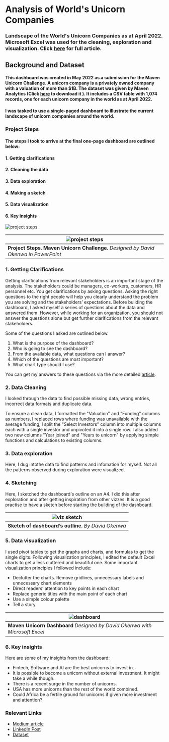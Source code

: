 # **Analysis of World's Unicorn Companies**

### Landscape of the World's Unicorn Companies as at April 2022. Microsoft Excel was used for the cleaning, exploration and visualization. Click [here](https://davidokenwa.medium.com/thoughts-behind-beautiful-dashboards-9fb8b24d9f6d) for full article.

## **Background and Dataset**
#### This dashboard was created in May 2022 as a submission for the Maven Unicorn Challenge. A unicorn company is a privately owned company with a valuation of more than $1B. The dataset was given by Maven Analytics (Click [here](https://maven-datasets.s3.amazonaws.com/Unicorn+Companies/Unicorn+Companies.zip) to download it ). It includes a CSV table with 1,074 records, one for each unicorn company in the world as at April 2022.

#### I was tasked to use a single-paged dashboard  to illustrate the current landscape of unicorn companies around the world.

### **Project Steps**

#### The steps I took to arrive at the final one-page dashboard are outlined below:
#### 1. Getting clarifications
#### 2. Cleaning the data
#### 3. Data exploration
#### 4. Making a sketch
#### 5. Data visualization
#### 6. Key insights

![project steps](https://github.com/davidokenwa/Landscape_of_World-s_Unicorns_2022/blob/main/project_steps.png)


| ![project steps](https://github.com/davidokenwa/Landscape_of_World-s_Unicorns_2022/blob/main/project_steps.png) | 
| -------- | 
| **Project Steps. Maven Unicorn Challenge.** _Designed by David Okenwa in PowerPoint_  |

### **1. Getting Clarifications**

Getting clarifications from relevant stakeholders is an important stage of the analysis. The stakeholders could be managers, co-workers, customers, HR personnel etc. You get clarifications by asking questions. Asking the right questions to the right people will help you clearly understand the problem you are solving and the stakeholders’ expectations. Before building the dashboard, I asked myself a series of questions about the data and answered them. However, while working for an organization, you should not answer the questions alone but get further clarifications from the relevant stakeholders. 

Some of the questions I asked are outlined below. 
1. What is the purpose of the dashboard?
2. Who is going to see the dashboard?
3. From the available data, what questions can I answer?
4. Which of the questions are most important?
5. What chart type should I use?

You can get my answers to these questions via the more detailed [article](https://davidokenwa.medium.com/thoughts-behind-beautiful-dashboards-9fb8b24d9f6d).


### **2. Data Cleaning**
I looked through the data to find possible missing data, wrong entries, incorrect data formats and duplicate data. 

To ensure a clean data, I formatted the "Valuation" and "Funding" columns as numbers, I replaced rows where funding was unavailable with the average funding, I split the "Select Investors" column into multiple columns each with a single investor and unpivoted it into a single row. I also added two new columns "Year joined" and "Years to unicorn" by applying simple functions and calculations to existing columns. 


### **3. Data exploration**

Here, I dug intothe data to find patterns and infomation for myself. Not all the patterns observed during exploration were visualized.

### **4. Sketching**

Here, I sketched the dashboard's outline on an A4. I did this after exploration and after getting inspiration from other vizzes. It is a good practise to have a sketch before starting the building of the dashboard.

| ![viz sketch](https://github.com/davidokenwa/Landscape_of_World-s_Unicorns_2022/blob/main/viz%20sketch_5.jpg) | 
| -------- | 
| **Sketch of dashboard’s outline.** _By David Okenwa_  |


### **5. Data visualization**

I used pivot tables to get the graphs and charts, and formulas to get the single digits. Following visualization principles, I edited the default Excel charts to get a less cluttered and beautiful one. Some important visualization principles I followed include:

* Declutter the charts. Remove gridlines, unnecessary labels and unnecessary chart elements
* Direct readers’ attention to key points in each chart
* Replace generic titles with the main point of each chart
* Use a simple colour palette
* Tell a story

| ![dashboard](https://github.com/davidokenwa/Landscape_of_World-s_Unicorns_2022/blob/main/Unicorn_dashboard.png) | 
| -------- | 
| **Maven Unicorn Dashboard** _Designed by David Okenwa with Microsoft Excel_  |

### **6. Key insights**

Here are some of my insights from the dashboard:

* Fintech,  Software and AI are the best unicorns to invest in.
* It is possible to become a unicorn without external investment. It might take a while though.
* There is a recent surge in the number of unicorns.
* USA has more unicorns than the rest of the world combined.
* Could Africa be a fertile ground for unicorns if given more investment and attention?


### **Relevant Links**

* [Medium article](https://davidokenwa.medium.com/thoughts-behind-beautiful-dashboards-9fb8b24d9f6d)
* [LinkedIn Post](https://www.linkedin.com/posts/david-okenwa_david-okenwa-maven-unicorn-challenge-activity-6927624440948092928-wJd9?utm_source=linkedin_share&utm_medium=member_desktop_web)
* [Dataset](https://www.mavenanalytics.io/data-playground)